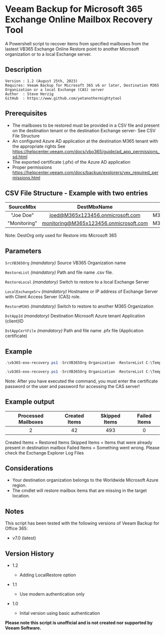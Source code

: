 # Veeam Backup for Microsoft 365 Exchange Online Mailbox Recovery Tool
A Powershell script to recover items from specified mailboxes from the lastest VB365 Exchange Online Restore point to another Microsoft organization or to a local Exchange server.


## Description
~~~~
Version : 1.2 (August 25th, 2023)
Requires: Veeam Backup for Microsoft 365 v6 or later, Destination M365 Organization or a local Exchange (CAS) server
Author  : Steve Herzig
GitHub  : https://www.github.com/yetanothermightytool
~~~~

## Prerequisites

- The mailboxes to be restored must be provided in a CSV file and present on the destination tenant or the destination Exchange server- See CSV File Structure
- An configured Azure AD application at the destination M365 tenant with the appropriate rights
  See https://helpcenter.veeam.com/docs/vbo365/guide/ad_app_permissions_sd.html
- The exported certificate (.pfx) of the Azure AD application
- Proper permissions https://helpcenter.veeam.com/docs/backup/explorers/vex_required_permissions.html

## CSV File Structure - Example with two entries
SourceMbx | DestMbxName | DestOrg
| :---:   | :---:       | :---: 
"Joe Doe" | joed@M365x123456.onmicrosoft.com | M365x123456.onmicrosoft.com
"Monitoring" | monitoring@M365x123456.onmicrosoft.com |M365x123456.onmicrosoft.com

Note: DestOrg only used for Restore into Microsoft 365

## Parameters
`SrcVB365Org`
_(mandatory)_ Source VB365 Organization name

`RestoreList`
_(mandatory)_ Path and file name .csv file.

`RestoreLocal`
_(mandatory)_ Switch to restore to a local Exchange Server

`LocalExchangeSrv`
_(mandatory)_ Hostname or IP address of Exchange Server with Client Access Server (CAS) role. 

`RestoreM365`
_(mandatory)_ Switch to restore to another M365 Organization

`DstAppId`
_(mandatory)_ Destination Microsoft Azure tenant Application (client)ID

`DstAppCertFile`
_(mandatory)_ Path and file name .pfx file (Application certificate)
  
## Example
```powershell
.\vb365-exo-recovery.ps1 -SrcVB365Org Organization -RestoreList C:\Temp\migrator.csv -RestoreM365 -DstAppId <your-id> -DstAppCertFile C:\temp\cert.pfx  
```

```powershell
.\vb365-exo-recovery.ps1 -SrcVB365Org Organization -RestoreList C:\Temp\migrator.csv -RestoreLocal -LocalExchangeSrv cas.yourdomain.tld
```

Note: After you have executed the command, you must enter the certificate password or the user and password for accessing the CAS server!

## Example output

| Processed Mailboxes | Created Items | Skipped Items  | Failed Items
| :---:               | :---:         | :---:          | :---: 
| 2                   | 42            | 493            | 0                         

Created Items = Restored Items 
Skipped Items = Items that were already present in destination mailbox
Failed Items  = Something went wrong. Please check the Exchange Explorer Log Files

## Considerations

- Your destination organization belongs to the Worldwide Microsoft Azure region.
- The cmdlet will restore mailbox items that are missing in the target location.

## Notes

This script has been tested with the following versions of Veeam Backup for Office 365:
  - v7.0 (latest)

## Version History
* 1.2
    * Adding LocalRestore option
* 1.1
    * Use modern authentication only
        
* 1.0
    * Inital version using basic authentication

**Please note this script is unofficial and is not created nor supported by Veeam Software.**
